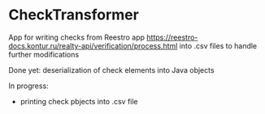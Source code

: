 # CheckTransformer
App for writing checks from Reestro app https://reestro-docs.kontur.ru/realty-api/verification/process.html into .csv files to handle further modifications

Done yet:
deserialization of check elements into Java objects 

In progress:
  - printing check pbjects into .csv file 
